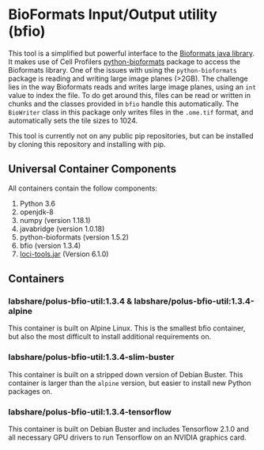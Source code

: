 # **B**io**F**ormats **I**nput/**O**utput utility (bfio)

This tool is a simplified but powerful interface to the [Bioformats java library](https://www.openmicroscopy.org/bio-formats/). It makes use of Cell Profilers [python-bioformats](https://github.com/CellProfiler/python-bioformats) package to access the Bioformats library. One of the issues with using the `python-bioformats` package is reading and writing large image planes (>2GB). The challenge lies in the way Bioformats reads and writes large image planes, using an `int` value to index the file. To do get around this, files can be read or written in chunks and the classes provided in `bfio` handle this automatically. The `BioWriter` class in this package only writes files in the `.ome.tif` format, and automatically sets the tile sizes to 1024.

This tool is currently not on any public pip repositories, but can be installed by cloning this repository and installing with pip.

## Universal Container Components

All containers contain the follow components:
1. Python 3.6
2. openjdk-8
3. numpy (version 1.18.1)
4. javabridge (version 1.0.18)
5. python-bioformats (version 1.5.2)
6. bfio (version 1.3.4)
7. [loci-tools.jar](https://downloads.openmicroscopy.org/bio-formats/6.1.0/artifacts/) (Version 6.1.0)

## Containers

### labshare/polus-bfio-util:1.3.4 & labshare/polus-bfio-util:1.3.4-alpine

This container is built on Alpine Linux. This is the smallest bfio container, but also the most difficult to install additional requirements on.

### labshare/polus-bfio-util:1.3.4-slim-buster

This container is built on a stripped down version of Debian Buster. This container is larger than the `alpine` version, but easier to install new Python packages on.

### labshare/polus-bfio-util:1.3.4-tensorflow

This container is built on Debian Buster and includes Tensorflow 2.1.0 and all necessary GPU drivers to run Tensorflow on an NVIDIA graphics card.
